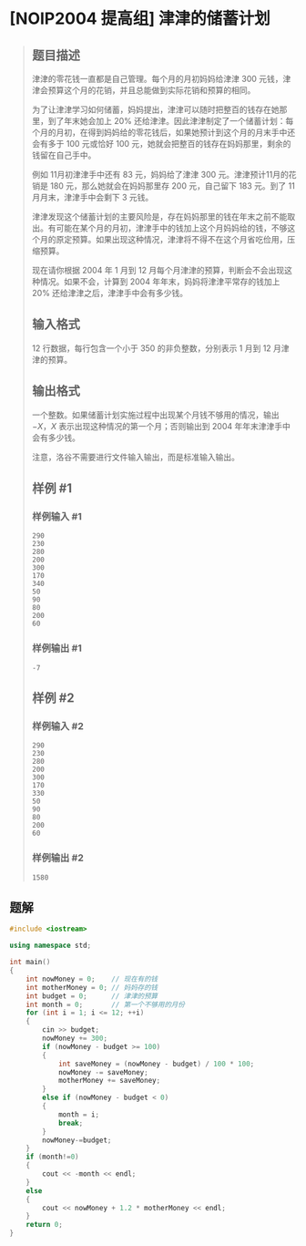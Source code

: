 # [NOIP2004 提高组] 津津的储蓄计划

> ## 题目描述
>
> 津津的零花钱一直都是自己管理。每个月的月初妈妈给津津 $300$ 元钱，津津会预算这个月的花销，并且总能做到实际花销和预算的相同。
>
> 为了让津津学习如何储蓄，妈妈提出，津津可以随时把整百的钱存在她那里，到了年末她会加上 $20\%$ 还给津津。因此津津制定了一个储蓄计划：每个月的月初，在得到妈妈给的零花钱后，如果她预计到这个月的月末手中还会有多于 $100$ 元或恰好 $100$ 元，她就会把整百的钱存在妈妈那里，剩余的钱留在自己手中。
>
>
> 例如 $11$月初津津手中还有 $83$ 元，妈妈给了津津 $300$ 元。津津预计$11$月的花销是 $180$ 元，那么她就会在妈妈那里存 $200$ 元，自己留下 $183$ 元。到了 $11$ 月月末，津津手中会剩下 $3$ 元钱。
>
>
> 津津发现这个储蓄计划的主要风险是，存在妈妈那里的钱在年末之前不能取出。有可能在某个月的月初，津津手中的钱加上这个月妈妈给的钱，不够这个月的原定预算。如果出现这种情况，津津将不得不在这个月省吃俭用，压缩预算。
>
>
> 现在请你根据 $2004$ 年 $1$ 月到 $12$ 月每个月津津的预算，判断会不会出现这种情况。如果不会，计算到 $2004$ 年年末，妈妈将津津平常存的钱加上 $20\%$ 还给津津之后，津津手中会有多少钱。
>
> ## 输入格式
>
> $12$ 行数据，每行包含一个小于 $350$ 的非负整数，分别表示 $1$ 月到 $12$ 月津津的预算。
>
> ## 输出格式
>
> 一个整数。如果储蓄计划实施过程中出现某个月钱不够用的情况，输出 $-X$，$X$ 表示出现这种情况的第一个月；否则输出到 $2004$ 年年末津津手中会有多少钱。
>
> 注意，洛谷不需要进行文件输入输出，而是标准输入输出。
>
> ## 样例 #1
>
> ### 样例输入 #1
>
> ```
> 290
> 230
> 280
> 200
> 300
> 170
> 340
> 50 
> 90 
> 80 
> 200
> 60
> ```
>
> ### 样例输出 #1
>
> ```
> -7
> ```
>
> ## 样例 #2
>
> ### 样例输入 #2
>
> ```
> 290 
> 230 
> 280 
> 200 
> 300 
> 170 
> 330 
> 50 
> 90 
> 80 
> 200 
> 60
> ```
>
> ### 样例输出 #2
>
> ```
> 1580
> ```

## 题解

```cpp
#include <iostream>

using namespace std;

int main()
{
    int nowMoney = 0;    // 现在有的钱
    int motherMoney = 0; // 妈妈存的钱
    int budget = 0;      // 津津的预算
    int month = 0;       // 第一个不够用的月份
    for (int i = 1; i <= 12; ++i)
    {
        cin >> budget;
        nowMoney += 300;
        if (nowMoney - budget >= 100)
        {
            int saveMoney = (nowMoney - budget) / 100 * 100;
            nowMoney -= saveMoney;
            motherMoney += saveMoney;
        }
        else if (nowMoney - budget < 0)
        {
            month = i;
            break;
        }
        nowMoney-=budget;
    }
    if (month!=0)
    {
        cout << -month << endl;
    }
    else
    {
        cout << nowMoney + 1.2 * motherMoney << endl;
    }
    return 0;
}
```

